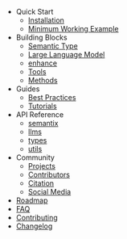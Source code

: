 <!-- markdownlint-disable first-line-h1 -->

- Quick Start
    - [Installation](quick-start/installation.md)
    - [Minimum Working Example](quick-start/minimum-example.md)
- Building Blocks
    - [Semantic Type](building-blocks/semantic-type.md)
    - [Large Language Model](building-blocks/large-language-model.md)
    - [enhance](building-blocks/with-llm.md)
    - [Tools](building-blocks/tools.md)
    - [Methods](building-blocks/methods.md)
- Guides
    - [Best Practices](guides/best-practices.md)
    - [Tutorials](guides/tutorials.md)
- API Reference
    - [semantix](api-ref/semantix.md)
    - [llms](api-ref/llms.md)
    - [types](api-ref/types.md)
    - [utils](api-ref/utils.md)
- Community
    - [Projects](community/projects.md)
    - [Contributors](community/contributors.md)
    - [Citation](community/citation.md)
    - [Social Media](community/social-media.md)
- [Roadmap](roadmap.md)
- [FAQ](faq.md)
- [Contributing](contributing.md)
- [Changelog](changelog.md)
